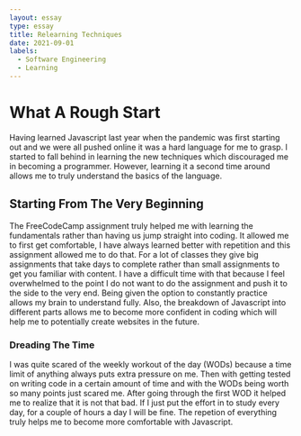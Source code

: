 ```yaml
---
layout: essay
type: essay
title: Relearning Techniques
date: 2021-09-01
labels:
  - Software Engineering
  - Learning
---
```


# What A Rough Start

Having learned Javascript last year when the pandemic was first starting out and we were all pushed online it was a hard language for me to grasp. I started to fall behind in learning the new techniques which discouraged me in becoming a programmer. However, learning it a second time around allows me to truly understand the basics of the language.

## Starting From The Very Beginning

The FreeCodeCamp assignment truly helped me with learning the fundamentals rather than having us jump straight into coding. It allowed me to first get comfortable, I have always learned better with repetition and this assignment allowed me to do that. For a lot of classes they give big assignments that take days to complete rather than small assignments to get you familiar with content. I have a difficult time with that because I feel overwhelmed to the point I do not want to do the assignment and push it to the side to the very end. Being given the option to constantly practice allows my brain to understand fully. Also, the breakdown of Javascript into different parts allows me to become more confident in coding which will help me to potentially create websites in the future.

### Dreading The Time

I was quite scared of the weekly workout of the day (WODs) because a time limit of anything always puts extra pressure on me. Then with getting tested on writing code in a certain amount of time and with the WODs being worth so many points just scared me. After going through the first WOD it helped me to realize that it is not that bad. If I just put the effort in to study every day, for a couple of hours a day I will be fine. The repetion of everything truly helps me to become more comfortable with Javascript. 
